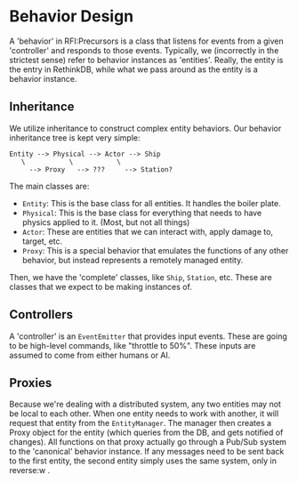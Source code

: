 # Behavior Design

A 'behavior' in RFI:Precursors is a class that listens for events from a given 'controller' and responds to those events.
Typically, we (incorrectly in the strictest sense) refer to behavior instances as 'entities'. Really, the entity is the
entry in RethinkDB, while what we pass around as the entity is a behavior instance.

## Inheritance

We utilize inheritance to construct complex entity behaviors. Our behavior inheritance tree is kept very simple:

```
Entity --> Physical --> Actor --> Ship
   \           \           \
     --> Proxy   --> ???     --> Station?
```

The main classes are:

* `Entity`: This is the base class for all entities. It handles the boiler plate.
* `Physical`: This is the base class for everything that needs to have physics applied to it. (Most, but not all things)
* `Actor`: These are entities that we can interact with, apply damage to, target, etc.
* `Proxy`: This is a special behavior that emulates the functions of any other behavior, but instead represents a 
remotely managed entity.

Then, we have the 'complete' classes, like `Ship`, `Station`, etc. These are classes that we expect to be making 
instances of.

## Controllers

A 'controller' is an `EventEmitter` that provides input events. These are going to be high-level commands, like 
"throttle to 50%". These inputs are assumed to come from either humans or AI.

## Proxies

Because we're dealing with a distributed system, any two entities may not be local to each other. When one entity needs
to work with another, it will request that entity from the `EntityManager`. The manager then creates a Proxy object for 
the entity (which queries from the DB, and gets notified of changes). All functions on that proxy actually go through a
Pub/Sub system to the 'canonical' behavior instance. If any messages need to be sent back to the first entity, the 
second entity simply uses the same system, only in reverse:w
.